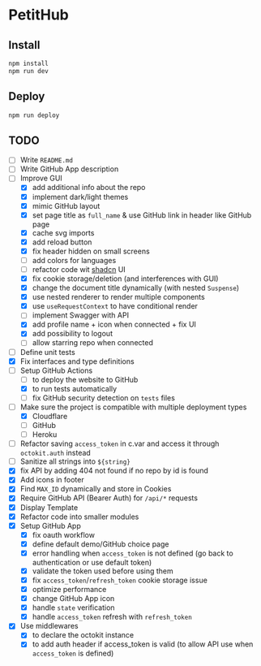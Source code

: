 # PetitHub

## Install

```bash
npm install
npm run dev
```

## Deploy

```bash
npm run deploy
```

## TODO

- [ ] Write `README.md`
- [ ] Write GitHub App description
- [ ] Improve GUI
  - [x] add additional info about the repo
  - [x] implement dark/light themes
  - [x] mimic GitHub layout
  - [x] set page title as `full_name` & use GitHub link in header like GitHub page
  - [x] cache svg imports
  - [x] add reload button
  - [x] fix header hidden on small screens
  - [ ] add colors for languages
  - [ ] refactor code wit [shadcn](https://ui.shadcn.com/) UI
  - [x] fix cookie storage/deletion (and interferences with GUI)
  - [x] change the document title dynamically (with nested `Suspense`)
  - [x] use nested renderer to render multiple components
  - [x] use `useRequestContext` to have conditional render
  - [ ] implement Swagger with API
  - [x] add profile name + icon when connected + fix UI
  - [x] add possibility to logout
  - [ ] allow starring repo when connected
- [ ] Define unit tests
- [x] Fix interfaces and type definitions
- [ ] Setup GitHub Actions
  - [ ] to deploy the website to GitHub
  - [x] to run tests automatically
  - [ ] fix GitHub security detection on `tests` files
- [ ] Make sure the project is compatible with multiple deployment types
  - [x] Cloudflare
  - [ ] GitHub
  - [ ] Heroku
- [ ] Refactor saving `access_token` in c.var and access it through `octokit.auth` instead
- [ ] Sanitize all strings into `${string}`
- [x] fix API by adding 404 not found if no repo by id is found
- [x] Add icons in footer
- [x] Find `MAX_ID` dynamically and store in Cookies
- [x] Require GitHub API (Bearer Auth) for `/api/*` requests
- [x] Display Template
- [x] Refactor code into smaller modules
- [x] Setup GitHub App
  - [x] fix oauth workflow
  - [x] define default demo/GitHub choice page
  - [x] error handling when `access_token` is not defined (go back to authentication or use default token)
  - [x] validate the token used before using them
  - [x] fix `access_token`/`refresh_token` cookie storage issue
  - [x] optimize performance
  - [x] change GitHub App icon
  - [x] handle `state` verification
  - [x] handle `access_token` refresh with `refresh_token`
- [x] Use middlewares
  - [x] to declare the octokit instance
  - [x] to add auth header if access_token is valid (to allow API use when `access_token` is defined)
